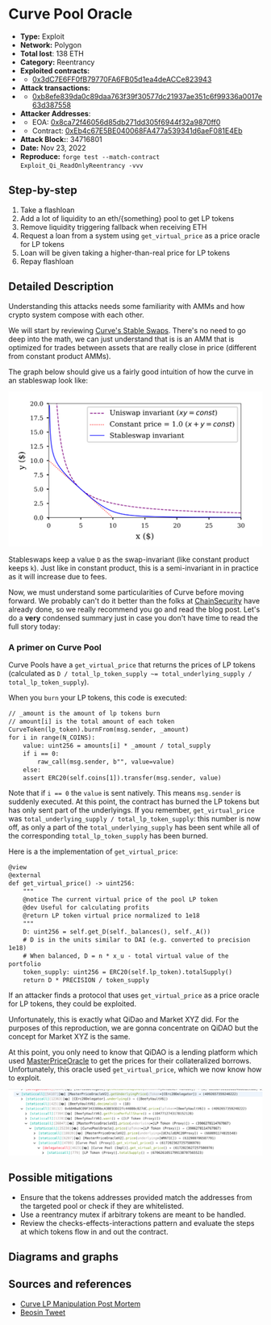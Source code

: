 # Curve Pool Oracle
- **Type:** Exploit
- **Network:** Polygon
- **Total lost**: 138 ETH
- **Category:** Reentrancy
- **Exploited contracts:**
- - [0x3dC7E6FF0fB79770FA6FB05d1ea4deACCe823943](https://polygonscan.com/address/0x3dC7E6FF0fB79770FA6FB05d1ea4deACCe823943)
- **Attack transactions:**
- - [0xb8efe839da0c89daa763f39f30577dc21937ae351c6f99336a0017e63d387558](https://polygonscan.com/tx/0xb8efe839da0c89daa763f39f30577dc21937ae351c6f99336a0017e63d387558)
- **Attacker Addresses**:
- - EOA: [0x8ca72f46056d85db271dd305f6944f32a9870ff0](https://etherscan.io/address/0x8ca72f46056d85db271dd305f6944f32a9870ff0)
- - Contract: [0xEb4c67E5BE040068FA477a539341d6aeF081E4Eb](https://polygonscan.com/address/0xEb4c67E5BE040068FA477a539341d6aeF081E4Eb)
- **Attack Block:**:  34716801
- **Date:** Nov 23, 2022
- **Reproduce:** `forge test --match-contract Exploit_Qi_ReadOnlyReentrancy -vvv`

## Step-by-step 
1. Take a flashloan 
2. Add a lot of liquidity to an eth/{something} pool to get LP tokens
3. Remove liquidity triggering fallback when receiving ETH
4. Request a loan from a system using `get_virtual_price` as a price oracle for LP tokens
5. Loan will be given taking a higher-than-real price for LP tokens
6. Repay flashloan

## Detailed Description

Understanding this attacks needs some familiarity with AMMs and how crypto system compose with each other. 

We will start by reviewing [Curve's Stable Swaps](https://curve.fi/files/stableswap-paper.pdf). There's no need to go deep into the math, we can just understand that is is an AMM that is optimized for trades between assets that are really close in price (different from constant product AMMs).

The graph below should give us a fairly good intuition of how the curve in an stableswap look like:

![stableswap curve](stableswap.png)

Stableswaps keep a value `D` as the swap-invariant (like constant product keeps `k`). Just like in constant product, this is a semi-invariant in in practice as it will increase due to fees.

Now, we must understand some particularities of Curve before moving forward. We probably can't do it better than the folks at [ChainSecurity](https://chainsecurity.com/heartbreaks-curve-lp-oracles/) have already done, so we really recommend you  go and read the blog post. Let's do a **very** condensed summary just in case you don't have time to read the full story today:

### A primer on Curve Pool
Curve Pools have a `get_virtual_price` that returns the prices of LP tokens (calculated as `D / total_lp_token_supply ~= total_underlying_supply / total_lp_token_supply`). 

When you `burn` your LP tokens, this code is executed:

``` solidity
// _amount is the amount of lp tokens burn
// amount[i] is the total amount of each token
CurveToken(lp_token).burnFrom(msg.sender, _amount)
for i in range(N_COINS):
    value: uint256 = amounts[i] * _amount / total_supply
    if i == 0:
        raw_call(msg.sender, b"", value=value)
    else:
    assert ERC20(self.coins[1]).transfer(msg.sender, value)
```

Note that if `i == 0` the `value` is sent natively. This means `msg.sender` is suddenly executed. At this point, the contract has burned the LP tokens but has only sent part of the underlyings. If you remember, `get_virtual_price` was `total_underlying_supply / total_lp_token_supply`: this number is now off, as only a part of the `total_underlying_supply` has been sent while all of the corresponding `total_lp_token_supply` has been burned.

Here is a the implementation of `get_virtual_price`:
``` vyper
@view
@external
def get_virtual_price() -> uint256:
    """
    @notice The current virtual price of the pool LP token
    @dev Useful for calculating profits
    @return LP token virtual price normalized to 1e18
    """
    D: uint256 = self.get_D(self._balances(), self._A())
    # D is in the units similar to DAI (e.g. converted to precision 1e18)
    # When balanced, D = n * x_u - total virtual value of the portfolio
    token_supply: uint256 = ERC20(self.lp_token).totalSupply()
    return D * PRECISION / token_supply
```
If an attacker finds a protocol that uses `get_virtual_price` as a price oracle for LP tokens, they could be exploited.

Unfortunately, this is exactly what QiDao and Market XYZ did. For the purposes of this reproduction, we are gonna concentrate on QiDAO but the concept for Market XYZ is the same.

At this point, you only need to know that QiDAO is a lending platform which used [MasterPriceOracle](https://polygonscan.com/address/0x71585E806402473Ff25eda3e2C3C17168767858a) to get the prices for their collateralized borrows. Unfortunately, this oracle used `get_virtual_price`, which we now know how to exploit.

![trace](call_trace.png)

## Possible mitigations
- Ensure that the tokens addresses provided match the addresses from the targeted pool or check if they are whitelisted.
- Use a reentrancy mutex if arbitrary tokens are meant to be handled.
- Review the checks-effects-interactions pattern and evaluate the steps at which tokens flow in and out the contract.

## Diagrams and graphs

## Sources and references
- [Curve LP Manipulation Post Mortem](https://chainsecurity.com/curve-lp-oracle-manipulation-post-mortem/)
- [Beosin Tweet](https://twitter.com/BeosinAlert/status/1584551399941365763)
